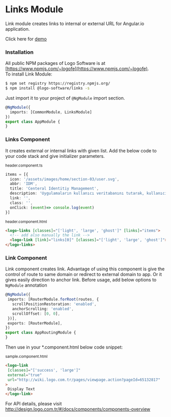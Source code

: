 # Links Module

Link module creates links to internal or external URL for Angular.io application.

Click here for [demo](http://design.logo.com.tr/#/docs/components/links-module#linksmodule)

### Installation

All public NPM packages of Logo Software is at [https://www.npmjs.com/~logofe](https://www.npmjs.com/~logofe).  
To install Link Module:

 ```bash
 $ npm set registry https://registry.npmjs.org/  
 $ npm install @logo-software/links -s  
```  

Just import it to your project of `@NgModule` import section.

```typescript  
@NgModule({  
  imports: [CommonModule, LinksModule]
})  
export class AppModule {
}  
```

### Links Component

It creates external or internal links with given list. Add the below code to your code stack and give initializer parameters.

<sub>header.component.ts</sub>

```typescript  
items = [{  
  icon: '/assets/images/home/section-03/user.svg',  
  abbr: 'IDM',  
  title: 'Centeral Identitiy Management',  
  description: 'Uygulamaların kullanıcı veritabanını tutarak, kullanıcı kayıt ve giriş işlemleri güvenli olarak yönetir',  
  link: '',  
  class: '',  
  onClick: (event)=> console.log(event)  
}]  
```  

<sub>header.component.html</sub>

```html  
<logo-links [classes]="['light', 'large', 'ghost']" [links]="items">  
  <!-- add also manually the link -->
  <logo-link [link]="links[0]" [classes]="['light', 'large', 'ghost']"></logo-link>
</logo-links>  
```

### Link Component

Link component creates link. Advantage of using this component is give the control of route to same domain or redirect
to external domain to app. Or it gives easily direction to anchor link. Before usage, add below options to `NgModule` annotation

 ```typescript
 @NgModule({
  imports: [RouterModule.forRoot(routes, {
    scrollPositionRestoration: 'enabled',
    anchorScrolling: 'enabled',
    scrollOffset: [0, 0],
  })],
  exports: [RouterModule],
})
export class AppRoutingModule {
}
 ```

Then use in your *.component.html below code snippet:

<sub>sample.component.html</sub>

 ```html
<logo-link
  [classes]="['success', 'large']"
  external="true"
  url="http://wiki.logo.com.tr/pages/viewpage.action?pageId=65132817"
>
  Display Text
</logo-link>
 ```

For API details, please visit http://design.logo.com.tr/#/docs/components/components-overview
